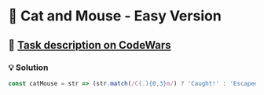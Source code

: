 # 📝 Cat and Mouse - Easy Version

## 🔗 [Task description on CodeWars](https://www.codewars.com/kata/57ee24e17b45eff6d6000164)

### 💡 Solution

```javascript
const catMouse = str => (str.match(/C(.){0,3}m/) ? 'Caught!' : 'Escaped!');
```
